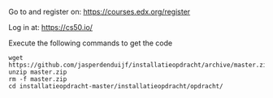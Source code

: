 Go to and register on:
https://courses.edx.org/register

Log in at:
https://cs50.io/


Execute the following commands to get the code
```
wget https://github.com/jasperdenduijf/installatieopdracht/archive/master.zip
unzip master.zip
rm -f master.zip
cd installatieopdracht-master/installatieopdracht/opdracht/

```
